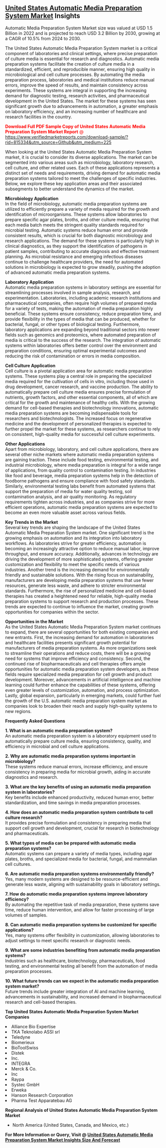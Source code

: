 <h2><a href="https://www.verifiedmarketreports.com/download-sample/?rid=815334&amp;utm_source=Github&amp;utm_medium=225" target="_blank">United States Automatic Media Preparation System Market</a> Insights</h2><p>Automatic Media Preparation System Market size was valued at USD 1.5 Billion in 2022 and is projected to reach USD 3.2 Billion by 2030, growing at a CAGR of 10.5% from 2024 to 2030.</p><p><p>The United States Automatic Media Preparation System market is a critical component of laboratories and clinical settings, where precise preparation of culture media is essential for research and diagnostics. Automatic media preparation systems facilitate the creation of culture media in a standardized, efficient, and reproducible manner, ensuring high quality in microbiological and cell culture processes. By automating the media preparation process, laboratories and medical institutions reduce manual errors, improve the speed of results, and maintain consistency across experiments. These systems are integral in supporting the increasing demand for diagnostic testing, research activities, and pharmaceutical development in the United States. The market for these systems has seen significant growth due to advancements in automation, a greater emphasis on laboratory efficiency, and an increasing number of healthcare and research facilities in the country. <p><span class=""><span style="color: #ff0000;"><strong>Download Full PDF Sample Copy of United States Automatic Media Preparation System Market Report</strong> @ </span><a href="https://www.verifiedmarketreports.com/download-sample/?rid=815334&amp;utm_source=Github&amp;utm_medium=225" target="_blank">https://www.verifiedmarketreports.com/download-sample/?rid=815334&amp;utm_source=Github&amp;utm_medium=225</a></span></p></p> <p>When looking at the United States Automatic Media Preparation System market, it is crucial to consider its diverse applications. The market can be segmented into various areas such as microbiology, laboratory research, cell culture, and other related uses. Each of these applications represents a distinct set of needs and requirements, driving demand for automatic media preparation systems tailored to meet the challenges of specific industries. Below, we explore these key application areas and their associated subsegments to better understand the dynamics of the market.</p> <p><b>Microbiology Application</b><br>In the field of microbiology, automatic media preparation systems are utilized to efficiently prepare a variety of media required for the growth and identification of microorganisms. These systems allow laboratories to prepare specific agar plates, broths, and other culture media, ensuring that each media batch meets the stringent quality standards required for microbial testing. Automatic systems reduce human error and provide consistent results, which is crucial for both diagnostic microbiology and research applications. The demand for these systems is particularly high in clinical diagnostics, as they support the identification of pathogens in patient samples, contributing to accurate diagnosis and effective treatment planning. As microbial resistance and emerging infectious diseases continue to challenge healthcare providers, the need for automated solutions in microbiology is expected to grow steadily, pushing the adoption of advanced automatic media preparation systems.</p> <p><b>Laboratory Application</b><br>Automatic media preparation systems in laboratory settings are essential for streamlining processes involved in sample analysis, research, and experimentation. Laboratories, including academic research institutions and pharmaceutical companies, often require high volumes of prepared media for a variety of tests, making the automation of media preparation highly beneficial. These systems ensure consistency, reduce preparation time, and provide flexibility in the types of media that can be produced, whether for bacterial, fungal, or other types of biological testing. Furthermore, laboratory applications are expanding beyond traditional sectors into newer fields such as genomics and proteomics, where automated preparation of media is critical to the success of the research. The integration of automatic systems within laboratories offers better control over the environment and preparation conditions, ensuring optimal experimental outcomes and reducing the risk of contamination or errors in media composition.</p> <p><b>Cell Culture Application</b><br>Cell culture is a pivotal application area for automatic media preparation systems. These systems play a central role in preparing the specialized media required for the cultivation of cells in vitro, including those used in drug development, cancer research, and vaccine production. The ability to automatically prepare cell culture media ensures precise formulation of nutrients, growth factors, and other essential components, all of which are critical for the growth and maintenance of healthy cells. With the growing demand for cell-based therapies and biotechnology innovations, automatic media preparation systems are becoming indispensable tools for researchers and biotechnologists. The increased focus on regenerative medicine and the development of personalized therapies is expected to further propel the market for these systems, as researchers continue to rely on consistent, high-quality media for successful cell culture experiments.</p> <p><b>Other Applications</b><br>Apart from microbiology, laboratory, and cell culture applications, there are several other niche markets where automatic media preparation systems are gaining traction. These include food testing, environmental testing, and industrial microbiology, where media preparation is integral for a wide range of applications, from quality control to contamination testing. In industries like food and beverage, media preparation systems help in the detection of foodborne pathogens and ensure compliance with food safety standards. Similarly, environmental testing labs benefit from automated systems that support the preparation of media for water quality testing, soil contamination analysis, and air quality monitoring. As regulatory requirements tighten across industries, and as companies strive for more efficient operations, automatic media preparation systems are expected to become an even more valuable asset across various fields.</p> <p><b>Key Trends in the Market</b><br>Several key trends are shaping the landscape of the United States Automatic Media Preparation System market. One significant trend is the growing emphasis on automation and its integration into laboratory workflows. As laboratories strive for greater efficiency, automation is becoming an increasingly attractive option to reduce manual labor, improve throughput, and ensure accuracy. Additionally, advances in technology are driving the development of more sophisticated systems, offering greater customization and flexibility to meet the specific needs of various industries. Another trend is the increasing demand for environmentally friendly and sustainable solutions. With the rising focus on sustainability, manufacturers are developing media preparation systems that use fewer resources, generate less waste, and adhere to stricter environmental standards. Furthermore, the rise of personalized medicine and cell-based therapies has created a heightened need for reliable, high-quality media preparation systems to support research and production processes. These trends are expected to continue to influence the market, creating growth opportunities for companies within the sector.</p> <p><b>Opportunities in the Market</b><br>As the United States Automatic Media Preparation System market continues to expand, there are several opportunities for both existing companies and new entrants. First, the increasing demand for automation in laboratories and healthcare facilities presents significant growth potential for manufacturers of media preparation systems. As more organizations seek to streamline their operations and reduce costs, there will be a growing need for systems that improve efficiency and consistency. Second, the continued rise of biopharmaceuticals and cell therapies offers ample opportunities for automatic media preparation system developers, as these fields require specialized media preparation for cell growth and product development. Moreover, advancements in artificial intelligence and machine learning could further enhance the capabilities of these systems, offering even greater levels of customization, automation, and process optimization. Lastly, global expansion, particularly in emerging markets, could further fuel the growth of the U.S. automatic media preparation system market as companies look to broaden their reach and supply high-quality systems to new regions.</p> <p><b>Frequently Asked Questions</b></p> <p><b>1. What is an automatic media preparation system?</b><br>An automatic media preparation system is a laboratory equipment used to automatically prepare culture media, ensuring consistency, quality, and efficiency in microbial and cell culture applications.</p> <p><b>2. Why are automatic media preparation systems important in microbiology?</b><br>These systems reduce manual errors, increase efficiency, and ensure consistency in preparing media for microbial growth, aiding in accurate diagnostics and research.</p> <p><b>3. What are the key benefits of using an automatic media preparation system in laboratories?</b><br>Key benefits include enhanced productivity, reduced human error, better standardization, and time savings in media preparation processes.</p> <p><b>4. How does an automatic media preparation system contribute to cell culture research?</b><br>It provides precise formulation and consistency in preparing media that support cell growth and development, crucial for research in biotechnology and pharmaceuticals.</p> <p><b>5. What types of media can be prepared with automatic media preparation systems?</b><br>Automatic systems can prepare a variety of media types, including agar plates, broths, and specialized media for bacterial, fungal, and mammalian cell cultures.</p> <p><b>6. Are automatic media preparation systems environmentally friendly?</b><br>Yes, many modern systems are designed to be resource-efficient and generate less waste, aligning with sustainability goals in laboratory settings.</p> <p><b>7. How do automatic media preparation systems improve laboratory efficiency?</b><br>By automating the repetitive task of media preparation, these systems save time, reduce human intervention, and allow for faster processing of large volumes of samples.</p> <p><b>8. Can automatic media preparation systems be customized for specific applications?</b><br>Yes, many systems offer flexibility in customization, allowing laboratories to adjust settings to meet specific research or diagnostic needs.</p> <p><b>9. What are some industries benefiting from automatic media preparation systems?</b><br>Industries such as healthcare, biotechnology, pharmaceuticals, food testing, and environmental testing all benefit from the automation of media preparation processes.</p> <p><b>10. What future trends can we expect in the automatic media preparation system market?</b><br>Future trends include greater integration of AI and machine learning, advancements in sustainability, and increased demand in biopharmaceutical research and cell-based therapies.</p> </p><p><strong>Top United States Automatic Media Preparation System Market Companies</strong></p><div data-test-id=""><p><li>Alliance Bio Expertise</li><li> TKA Teknolabo ASSI srl</li><li> Teledyne</li><li> Biomerieux</li><li> BioToolSwiss</li><li> Distek</li><li> Inc.</li><li> INTEGRA</li><li> Merck & Co.</li><li> Inc</li><li> Raypa</li><li> Systec GmbH</li><li> Erweka</li><li> Hanson Research Corporation</li><li> Pharma Test Apparatebau AG</li></p><div><strong>Regional Analysis of&nbsp;United States Automatic Media Preparation System Market</strong></div><ul><li dir="ltr"><p dir="ltr">North America&nbsp;(United States, Canada, and Mexico, etc.)</p></li></ul><p><strong>For More Information or Query, Visit @&nbsp;</strong><strong><a href="https://www.verifiedmarketreports.com/product/automatic-media-preparation-system-market/?utm_source=Github&amp;utm_medium=225" target="_blank">United States Automatic Media Preparation System Market Insights Size And Forecast</a></strong></p></div>
